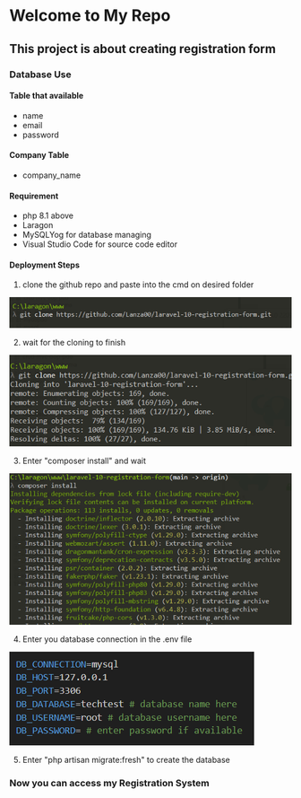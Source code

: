 # Welcome to My Repo
## This project is about creating registration form

### Database Use
#### Table that available
- name
- email
- password

#### Company Table
- company_name

#### Requirement
- php 8.1 above
- Laragon
- MySQLYog for database managing
- Visual Studio Code for source code editor

#### Deployment Steps

1. clone the github repo and paste into the cmd on desired folder

![git clone link](/git%20clone%201.png)

2. wait for the cloning to finish

![The cloning process has finish](/git%20clone%202.png)

3. Enter "composer install" and wait

![do composer install in the cmd](/composer%20install.png)

4. Enter you database connection in the .env file

![enter the corresponding name in database](/env%20naming.png)

5. Enter "php artisan migrate:fresh" to create the database
 
### Now you can access my Registration System
